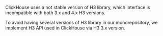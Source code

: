 ClickHouse uses a not stable version of H3 library, which interface is incompatible with both 3.x and 4.x H3 versions.

To avoid having several versions of H3 library in our monorepository, we implement H3 API used in ClickHouse via H3 3.x version.
